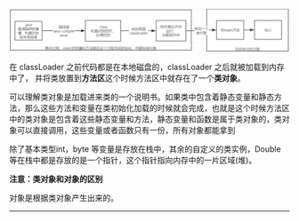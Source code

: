 ![a](./pic/jvm_j.png)

在 classLoader 之前代码都是在本地磁盘的，classLoader 之后就被加载到内存中了， 并将类放置到**方法区**这个时候方法区中就存在了一个**类对象**。

可以理解类对象是加载进来类的一个说明书。如果类中包含着静态变量和静态方法，那么这些方法和变量在类初始化加载的时候就会完成，也就是这个时候方法区中的类对象是包含着这些静态变量和方法，静态变量和函数是属于类对象的，类对象可以直接调用，这些变量或者函数只有一份，所有对象都能拿到

除了基本类型int，byte 等变量是存放在栈中，其余的自定义的类实例，Double 等在栈中都是存放的是一个指针，这个指针指向内存中的一片区域(堆)。

**注意：类对象和对象的区别**

对象是根据类对象产生出来的。

---


